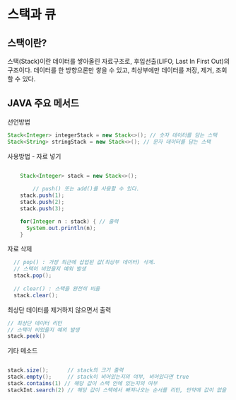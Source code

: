 # 스택과 큐

## 스택이란? 

스택(Stack)이란 데이터를 쌓아올린 자료구조로, 후입선출(LIFO, Last In First Out)의 구조이다. 
데이터를 한 방향으론만 쌓을 수 있고, 최상부에만 데이터를 저장, 제거, 조회할 수 있다. 

## JAVA 주요 메서드

선언방법

```java
Stack<Integer> integerStack = new Stack<>(); // 숫자 데이터를 담는 스택
Stack<String> stringStack = new Stack<>(); // 문자 데이터를 담는 스택
```

사용방법 - 자료 넣기

```java

    Stack<Integer> stack = new Stack<>();
    
		// push() 또는 add()를 사용할 수 있다.
    stack.push(1);
    stack.push(2);
    stack.push(3);

    for(Integer n : stack) { // 출력
      System.out.println(n);
    }
```

자료 삭제

```java
  // pop() : 가장 최근에 삽입된 값(최상부 데이터) 삭제. 
  // 스택이 비었을지 예외 발생
  stack.pop();
  
  // clear() : 스택을 완전히 비움
  stack.clear();
```

최상단 데이터를 제거하지 않으면서 출력

```java
// 최상단 데이터 리턴
// 스택이 비었을지 예외 발생
stack.peek() 
```

기타 메소드

```java

stack.size();      // stack의 크기 출력 
stack.empty();     // stack이 비어있는지의 여부, 비어있다면 true
stack.contains(1) // 해당 값이 스택 안에 있는지의 여부
stackInt.search(2) // 해당 값이 스택에서 빠져나오는 순서를 리턴, 만약에 값이 없을 시 -1
``` 

